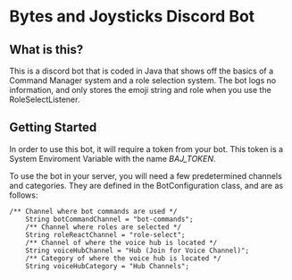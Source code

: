# Bytes and Joysticks Discord Bot

## What is this?
This is a discord bot that is coded in Java that shows off the basics of a Command Manager system and a role selection system.
The bot logs no information, and only stores the emoji string and role when you use the RoleSelectListener.

## Getting Started
In order to use this bot, it will require a token from your bot. 
This token is a System Enviroment Variable with the name *BAJ_TOKEN*.

To use the bot in your server, you will need a few predetermined channels and categories.
They are defined in the BotConfiguration class, and are as follows:

```
/** Channel where bot commands are used */
    String botCommandChannel = "bot-commands";
    /** Channel where roles are selected */
    String roleReactChannel = "role-select";
    /** Channel of where the voice hub is located */
    String voiceHubChannel = "Hub (Join for Voice Channel)";
    /** Category of where the voice hub is located */
    String voiceHubCategory = "Hub Channels";
```
